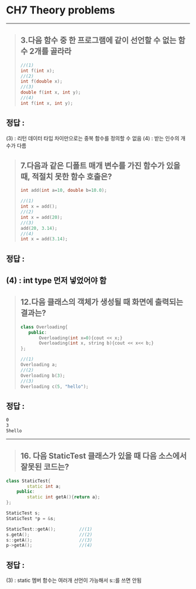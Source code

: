 # CH7 Theory problems
---

> ## 3.다음 함수 중 한 프로그램에 같이 선언할 수 없는 함수 2개를 골라라
>```C++
>//(1) 
>int f(int x);
>//(2)
>int f(double x);
>//(3)
>double f(int x, int y);
>//(4)
>int f(int x, int y);


## __정답 :__
(3) : 리턴 데이터 타입 차이만으로는 중복 함수를 정의할 수 없음
(4) : 받는 인수의 개수가 다름

> ## 7.다음과 같은 디폴트 매개 변수를 가진 함수가 있을 때, 적절치 못한 함수 호출은?
> ```C++
>int add(int a=10, double b=10.0);
>```
>```C++
>//(1) 
>int x = add();
>//(2) 
>int x = add(20);
>//(3) 
>add(20, 3.14);
>//(4) 
>int x = add(3.14);
>```

## __정답 :__
(4) : int type 먼저 넣었어야 함
---
> ## 12.다음 클래스의 객체가 생성될 때 화면에 출력되는 결과는?
>```C++
>class Overloading{
>    public:
>        Overloading(int x=0){cout << x;}
>        Overloading(int x, string b){cout << x<< b;}
>};
>
>//(1) 
>Overloading a;
>//(2)
>Overloading b(3);
>//(3)
>Overloading c(5, "hello");
>```
## __정답 :__
```bash
0
3
5hello
```

---

> ## 16. 다음 StaticTest 클래스가 있을 때 다음 소스에서 잘못된 코드는?
```C++
class StaticTest{
        static int a;
    public:
        static int getA(){return a};
};

StaticTest s;
StaticTest *p = &s;

StaticTest::getA();         //(1)
s.getA();                   //(2)
s::getA();                  //(3)
p->getA();                  //(4)
```
## 정답 :
(3) : static 멤버 함수는 여러개 선언이 가능해서 s::를 쓰면 안됨